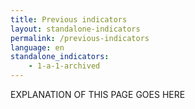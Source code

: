 ```yaml
---
title: Previous indicators
layout: standalone-indicators
permalink: /previous-indicators
language: en
standalone_indicators:
    - 1-a-1-archived
---
```


EXPLANATION OF THIS PAGE GOES HERE
